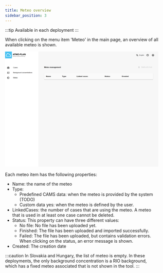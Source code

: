 ```yaml
---
title: Meteo overview
sidebar_position: 3
---
```


:::tip Available in each deployment
:::

When clicking on the menu item 'Meteo' in the main page, an overview of all available meteo is shown.

![Meteo overview](./images/meteo_overview.png)

Each meteo item has the following properties:

- Name: the name of the meteo
- Type:
  - Predefined CAMS data: when the meteo is provided by the system (TODO)
  - Custom data yes: when the meteo is defined by the user.
- LinkedCases: the number of cases that are using the meteo. A meteo that is used in at least one case cannot be deleted.
- Status: This property can have three different values:
  - No file: No file has been uploaded yet.
  - Finished: The file has been uploaded and imported successfully.
  - Failed: The file has been uploaded, but contains validation errors. When clicking on the status, an error message is shown.
- Created: The creation date

:::caution
In Slovakia and Hungary, the list of meteo is empty. In these deployments, the only background concentration is a RIO background, which has a fixed meteo associated that is not shown in the tool.
:::
